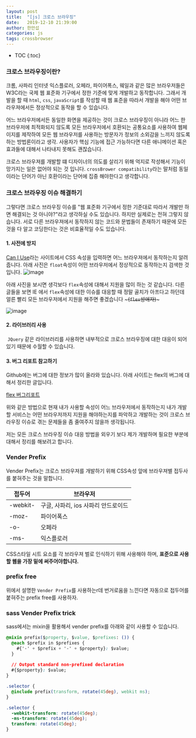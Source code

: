 ```yaml
---
layout: post
title:  "[js] 크로스 브라우징"
date:   2019-12-10 21:39:00
author: 한만섭
categories: js
tags: crossbrowser  
---
```


* TOC
{:toc}


### 크로스 브라우징이란?

크롬, 사파리 인터넷 익스플로러, 오페라, 파이어폭스, 웨일과 같은 많은 브라우저들은 W3C라는 국제 웹 표준화 기구에서 정한 기준에 맞게 개발하고 동작합니다. 그래서 개발을 할 때 `html`, `css`, `javaScript`를 작성할 때 웹 표준을 따라서 개발을 해야 어떤 브라우져에서든 정상적으로 동작을 할 수 있습니다. 

어느 브라우저에서든 동일한 화면을 제공하는 것이 크로스 브라우징이 아니라 어느 한 브라우저에 최적화되지 않도록 모든 브라우저에서 호환되는 공통요소를 사용하여 웹페이지를 제작하여 모든 웹 브라우저를 사용하는 방문자가 정보의 소외감을 느끼지 않도록 하는 방법론이라고 생각. 사용자가 핵심 기능에 접근 가능하다면 다른 애니메이션 혹은 효과들에 대해서 나타내지 못해도 괜찮습니다. 

크로스 브라우져를 개발할 떄 디자이너의 의도를 살리기 위해 억지로 작성해서 기능이 망가지는 일은 없어야 되는 것 입니다. `crossBrower compatibility`라는 말처럼 동일이라는 단어가 아닌 호환이라는 단어에 집중 해야한다고 생각합니다. 

### 크로스 브라우징 이슈 해결하기 

그렇다면 크로스 브라우징 이슈를 "웹 표준화 기구에서 정한 기준대로 따라서 개발만 하면 해결되는 것 아니야?"라고 생각하실 수도 있습니다. 하지만 실제로는 전혀 그렇지 않습니다. 서로 다른 브라우져에서 동작하지 않는 코드와 문법들이 존재하기 때문에 모든 것을 다 알고 코딩한다는 것은 비효율적일 수도 있습니다. 



#### 1.  사전에 방지

[Can I Use](https://caniuse.com/)라는 사이트에서 CSS 속성을 입력하면 어느 브라우져에서 동작하는지 알려줍니다. 아래 사진은 `float`속성이 어떤 브라우저에서 정상적으로 동작하는지 검색한 것입니다. ![image](https://user-images.githubusercontent.com/46010705/70882342-bd8f3280-2012-11ea-9f0a-44fd7321f2d3.png)

아래 사진을 보시면 생각보다 `flex`속성에 대해서 지원을 많이 하는 것 같습니다. 다른 글들을 보면  IE 에서 `flex`속성에 대한 이슈를 대응할 때 정말 골치가 아프다고 하던데 얼른 빨리 모든 브라우저에서 지원을 해주면 좋겠습니다 ~~~(`flex`성애자)~~~

<script async src="https://pagead2.googlesyndication.com/pagead/js/adsbygoogle.js"></script>
<!-- n잡 블로그 수평 -->
<ins class="adsbygoogle"
     style="display:block"
     data-ad-client="ca-pub-4877378276818686"
     data-ad-slot="1235773082"
     data-ad-format="auto"
     data-full-width-responsive="true"></ins>
<script>
     (adsbygoogle = window.adsbygoogle || []).push({});
</script>

![image](https://user-images.githubusercontent.com/46010705/70882644-bddbfd80-2013-11ea-8f0d-307f86f65ca4.png)



#### 2. 라이브러리 사용 

​	`JQuery` 같은 라이브러리를 사용하면 내부적으로 크로스 브라우징에 대한 대응이 되어있기 때문에 수월할 수 있습니다. 



#### 3. 버그 리포트 참고하기 

Github에는 버그에 대한 정보가 많이 올라와 있습니다. 아래 사이트는 flex의 버그에 대해서 정리한 글입니다. 

[flex 버그리포트](https://github.com/philipwalton/flexbugs)





위와 같은 방법으로 현재 내가 사용할 속성이 어느 브라우저에서 동작하는지 내가 개발할 서비스는 어떤 브라우저까지 지원을 해야하는지를 파악하고 개발하는 것이 크로스 브라우징 이슈로 겪는 문제들을 좀 줄여주지 않을까 생각됩니다.  



저는 모든 크로스 브라우징 이슈 대응 방법을 외우기 보다 제가 개발하며 필요한 부분에 대해서 정리를 해보려고 합니다.  



### Vender Prefix

Vender Prefix는 크로스 브라우져를 개발하기 위해 CSS속성 앞에 브라우져별 접두사를 붙혀주는 것을 말합니다. 

<script async src="https://pagead2.googlesyndication.com/pagead/js/adsbygoogle.js"></script>
<!-- n잡 블로그 수평 -->
<ins class="adsbygoogle"
     style="display:block"
     data-ad-client="ca-pub-4877378276818686"
     data-ad-slot="1235773082"
     data-ad-format="auto"
     data-full-width-responsive="true"></ins>
<script>
     (adsbygoogle = window.adsbygoogle || []).push({});
</script>

| 접두어   | 브라우저                            |
| -------- | ----------------------------------- |
| -webkit- | 구글, 사파리, ios 사파리 안드로이드 |
| -moz-    | 파이어폭스                          |
| -o-      | 오페라                              |
| -ms-     | 익스플로러                          |

CSS스타일 시트 요소를 각 브라우져 벌로 인식하기 위해 사용해야 하며, **표준으로 사용할 웹을 가장 밑에 써주어야합니다.**



### prefix free

위에서 설명한 `Vender Prefix`를 사용하는r데 번거로움을 느낀다면 자동으로 접두어를 붙혀주는 prefix free를 사용하자.



### sass Vender Prefix trick

sass에서는 mixin을 활용해서 vender prefix를 아래와 같이 사용할 수 있습니다. 

<script async src="https://pagead2.googlesyndication.com/pagead/js/adsbygoogle.js"></script>
<!-- n잡 블로그 수평 -->
<ins class="adsbygoogle"
     style="display:block"
     data-ad-client="ca-pub-4877378276818686"
     data-ad-slot="1235773082"
     data-ad-format="auto"
     data-full-width-responsive="true"></ins>
<script>
     (adsbygoogle = window.adsbygoogle || []).push({});
</script>

```css
@mixin prefix($property, $value, $prefixes: ()) {
  @each $prefix in $prefixes {
    #{'-' + $prefix + '-' + $property}: $value;
  }
 
  // Output standard non-prefixed declaration
  #{$property}: $value;
}

```

```css
.selector {
  @include prefix(transform, rotate(45deg), webkit ms);
} 
```

```css
.selector {
  -webkit-transform: rotate(45deg);
  -ms-transform: rotate(45deg);
  transform: rotate(45deg);
}
```

